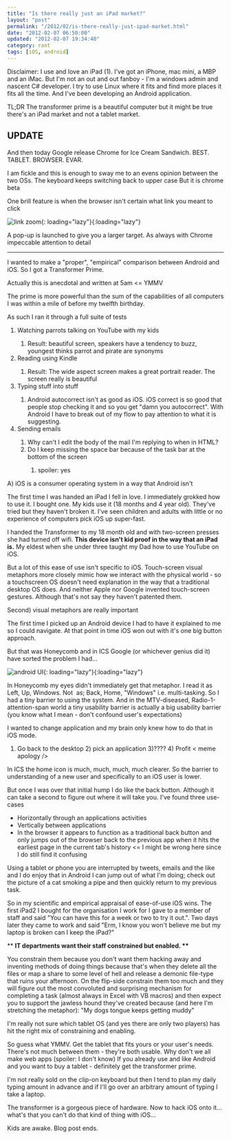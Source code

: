 ```yaml
---
title: "Is there really just an iPad market?"
layout: "post"
permalink: "/2012/02/is-there-really-just-ipad-market.html"
date: "2012-02-07 06:50:00"
updated: "2012-02-07 19:34:40"
category: rant
tags: [iOS, android]
---
```


Disclaimer: I use and love an iPad (1). I've got an iPhone, mac mini, a MBP and an iMac. But I'm not an out and out fanboy - I'm a windows admin and nascent C# developer. I try to use Linux where it fits and find more places it fits all the time. And I've been developing an Android application.

TL;DR The transformer prime is a beautiful computer but it might be true there's an iPad market and not a tablet market.

## UPDATE

And then today Google release Chrome for Ice Cream Sandwich. BEST. TABLET. BROWSER. EVAR.

<!--more-->

I am fickle and this is enough to sway me to an evens opinion between the two OSs. The keyboard keeps switching back to upper case But it is chrome beta

One brill feature is when the browser isn't certain what link you meant to click

![link zoom](http://4.bp.blogspot.com/-uzlphZanh9k/TzF8dUNmjRI/AAAAAAAAAbs/BjhbqhoQIE4/s1600/Screenshot_2012-02-07-19-24-21.jpg){: loading="lazy"}{:loading="lazy"}

A pop-up is launched to give you a larger target. As always with Chrome impeccable attention to detail

<hr />I wanted to make a "proper", "empirical" comparison between Android and iOS. So I got a Transformer Prime.

Actually this is anecdotal and written at 5am &lt;= YMMV

The prime is more powerful than the sum of the capabilities of all computers I was within a mile of before my twelfth birthday.

As such I ran it through a full suite of tests

<ol><li>Watching parrots talking on YouTube with my kids</li><ol><li>Result: beautiful screen, speakers have a tendency to buzz, youngest thinks parrot and pirate are synonyms</li></ol><li>Reading using Kindle</li><ol><li>Result: The wide aspect screen makes a great portrait reader. The screen really is beautiful</li></ol><li>Typing stuff into stuff</li><ol><li>Android autocorrect isn't as good as iOS. iOS correct is so good that people stop checking it and so you get "damn you autocorrect". With Android I have to break out of my flow to pay attention to what it is suggesting.</li></ol><li>Sending emails</li><ol><li>Why can't I edit the body of the mail I'm replying to when in HTML?</li><li>Do I keep missing the space bar because of the task bar at the bottom of the screen</li><ol><li>spoiler: yes</li></ol></ol></ol>

A) iOS is a consumer operating system in a way that Android isn't

<!--alex ignore kids adults --->

The first time I was handed an iPad I fell in love. I immediately grokked how to use it. I bought one. My kids use it (18 months and 4 year old). They've tried but they haven't broken it. I've seen children and adults with little or no experience of computers pick iOS up super-fast.

<!--alex ignore he-she dad-mom --->

I handed the Transformer to my 18 month old and with two-screen presses she had turned off wifi. <b>This device isn't kid proof in the way that an iPad is.</b> My eldest when she under three taught my Dad how to use YouTube on iOS.

But a lot of this ease of use isn't specific to iOS. Touch-screen visual metaphors more closely mimic how we interact with the physical world - so a touchscreen OS doesn't need explanation in the way that a traditional desktop OS does. And&nbsp;neither Apple nor Google invented touch-screen gestures. Although that's not say they haven't patented them.

Second) visual metaphors are really important

The first time I picked up an Android device I had to have it explained to me so I could navigate. At that point in time iOS won out with it's one big button approach.

But that was Honeycomb and in ICS Google (or whichever genius did it) have sorted the problem I had...

![android UI](http://2.bp.blogspot.com/-2M-IxfjEhzk/TzDA6T-sHCI/AAAAAAAAAac/4vc6orMDJGI/s1600/android-icons.jpg){: loading="lazy"}{:loading="lazy"}

In Honeycomb my eyes didn't immediately get that metaphor. I read it as Left, Up, Windows. Not &nbsp;as; Back, Home, "Windows" i.e. multi-tasking. So I had a tiny barrier to using the system. And in the MTV-diseased, Radio-1-attention-span world a tiny usability barrier is actually a big usability barrier (you know what I mean - don't confound user's expectations)

I wanted to change application and my brain only knew how to do that in iOS mode.&nbsp;

1. Go back to the desktop 2) pick an application 3)???? 4) Profit &lt; meme apology /&gt;

In ICS the home icon is much, much, much, much clearer. So the barrier to understanding of a new user and specifically to an iOS user is lower.

But once I was over that initial hump I do like the back button. Although it can take a second to figure out where it will take you. I've found three use-cases

<ul><li>Horizontally through an applications activities</li><li>Vertically between applications</li><li>In the browser it appears to function as a traditional back button and only jumps out of the browser back to the previous app when it hits the earliest page in the current tab's history &lt;= I might be wrong here since I do still find it confusing</li></ul>

Using a tablet or phone you are interrupted by tweets, emails and the like and I do enjoy that in Android I can jump out of what I'm doing; check out the picture of a cat smoking a pipe and then quickly return to my previous task.

So in my scientific and empirical&nbsp;appraisal&nbsp;of ease-of-use iOS wins. The first iPad2 I bought for the organisation I work for I gave to a member of staff and said "You can have this for a week or two to try it out.". Two days later they came to work and said "Erm, I know you won't believe me but my laptop is broken can I keep the iPad?"

**&nbsp;<b>IT departments want their staff constrained but enabled. **</b>

You constrain them because you don't want them hacking away and inventing methods of doing things because that's when they delete all the files or map a share to some level of hell and release a demonic file-type that ruins your afternoon. On the flip-side constrain them too much and they will figure out the most&nbsp;convoluted and surprising mechanism for completing a task (almost always in Excel with VB macros) and then expect you to support the jawless hound they've created because (and here I'm stretching the metaphor): "My dogs tongue keeps getting muddy"

I'm really not sure which tablet OS (and yes there are only two players) has hit the right mix of constraining and enabling.

So guess what YMMV. Get the tablet that fits yours or your user's needs. There's not much between them - they're both usable. Why don't we all make web apps (spoiler: I don't know) If you already use and like Android and you want to buy a tablet - definitely get the transformer prime.&nbsp;

I'm not really sold on the clip-on keyboard but then I tend to plan my daily typing amount in advance and if I'll go over an arbitrary amount of typing I take a laptop.

The transformer is a gorgeous piece of hardware. Now to hack iOS onto it... what's that you can't do that kind of thing with iOS...

<!--alex ignore kids --->

Kids are awake. Blog post ends.
